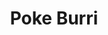 ---
layout: place
title: "Poke Burri"
permalink: /north-carolina/raleigh/poke-burri.html
stateAbbr: NC
stateName: North Carolina
cityName: Raleigh
place_id: ChIJSd5Wi7FZrIkRkX_1q6G0b3Q
photos:
  - name: >-
      places/ChIJSd5Wi7FZrIkRkX_1q6G0b3Q/photos/AeeoHcIuGO_paFGwMDLPmuqm_Xcg9-PgalEhksgne7IIAZ18ds-zgPz4qCnJh1FOI3KjWmhyUz6bFZLVLlR9Lr-s2zceBQIAbpl5OIAooCuUotAzWYbBhaidsGa6o67jDz4z5L6DkDVpRPqToAzURP7EUqSgR-lDvMpd9eCfgDkjVcf-sWBwXe3QBQ-MEzhAKFyigumxO2QXNXURI79tmT9fEyGu0GNnJFQXjqaC9DXtHjaMDqG30G2U0MCWc2dcWsv39_OJJFsFlEa_FHS8vrnA96sue3BzLUYXhksvU6FtFfL2pw
    widthPx: 2208
    heightPx: 1656
    authorAttributions:
      - displayName: Poke Burri
        uri: https://maps.google.com/maps/contrib/110134991351068913573
        photoUri: >-
          https://lh3.googleusercontent.com/a-/ALV-UjVBrxWrPSY9N4DKbfBi3Djs_ofhbdcf97YJU6Jj4XJbF3zILEk=s100-p-k-no-mo
    flagContentUri: >-
      https://www.google.com/local/imagery/report/?cb_client=maps_api_places.places_api&image_key=!1e10!2sAF1QipNnPxDlyvnAeA6DCShvKuco4vca6YstITMC_Sym&hl=en-US
    googleMapsUri: >-
      https://www.google.com/maps/place//data=!3m4!1e2!3m2!1sAF1QipNnPxDlyvnAeA6DCShvKuco4vca6YstITMC_Sym!2e10!4m2!3m1!1s0x89ac59b18b56de49:0x746fb4a1abf57f91
  - name: >-
      places/ChIJSd5Wi7FZrIkRkX_1q6G0b3Q/photos/AeeoHcJruRalcaqvl8sgZ0jgMH6FlmCdE1gAaBEjEuiH5ngdAOjYal2WFd9BV7qygHsCSazKxheL5ygkiVqQJ_nlKAMygHfGcnIfwEDmaj509OB3hD6Don7QD-3mlOoQ0IoTjSRgDj76g5w4t15Ccz_RicstWGLEKoTxjxgnZ97Bg97VIm2Pj364FrgJs5Mfd4Y3VqLi9BB88H3mkoTwUN_ZGyid7iZKG66L8YMqOzfP60CsDEJ1_0Wi8maPJpOnxTlBgL1ZJ6G4qtillieuxRaKO2VJE37UeY0_c7MLWZH9QG3f2g
    widthPx: 1390
    heightPx: 782
    authorAttributions:
      - displayName: Poke Burri
        uri: https://maps.google.com/maps/contrib/110134991351068913573
        photoUri: >-
          https://lh3.googleusercontent.com/a-/ALV-UjVBrxWrPSY9N4DKbfBi3Djs_ofhbdcf97YJU6Jj4XJbF3zILEk=s100-p-k-no-mo
    flagContentUri: >-
      https://www.google.com/local/imagery/report/?cb_client=maps_api_places.places_api&image_key=!1e10!2sAF1QipP0L-4PgG5nz8-9ps-37PMw9SX5NnlccYdHm-7F&hl=en-US
    googleMapsUri: >-
      https://www.google.com/maps/place//data=!3m4!1e2!3m2!1sAF1QipP0L-4PgG5nz8-9ps-37PMw9SX5NnlccYdHm-7F!2e10!4m2!3m1!1s0x89ac59b18b56de49:0x746fb4a1abf57f91
  - name: >-
      places/ChIJSd5Wi7FZrIkRkX_1q6G0b3Q/photos/AeeoHcLTPz7Sia3pWKBfs9_H0Jg2bjf12_puYjiHIFtDWCzrVvjp4ECeehM_FFyZI0CxvU5Hwn_uIg3HOeJhblTMXE7y1aE7oWL0W-FQmTJfLfiTRdyRpxOykfuge-uzRIgCm3dNhq4b8oxYYmZQIkLJmN1dj3rgFcxwA1dr0t2GiCG_LHPxLSsuXrX3lMnSyAqHM_Py-Li8TP9QpM6Z7T796CthCxU92ow0MbwhdCBkpispjhVwjAZo7KCVexPoXX11Uwl59oObdTvjvp7d-7Dfrz-6oab0KvHP0FdHYKAzLvGPyg
    widthPx: 1892
    heightPx: 1281
    authorAttributions:
      - displayName: Poke Burri
        uri: https://maps.google.com/maps/contrib/110134991351068913573
        photoUri: >-
          https://lh3.googleusercontent.com/a-/ALV-UjVBrxWrPSY9N4DKbfBi3Djs_ofhbdcf97YJU6Jj4XJbF3zILEk=s100-p-k-no-mo
    flagContentUri: >-
      https://www.google.com/local/imagery/report/?cb_client=maps_api_places.places_api&image_key=!1e10!2sAF1QipMiIHRaFrb9b9ZgH4EmD6hAM_XYsZy62YKUmZxn&hl=en-US
    googleMapsUri: >-
      https://www.google.com/maps/place//data=!3m4!1e2!3m2!1sAF1QipMiIHRaFrb9b9ZgH4EmD6hAM_XYsZy62YKUmZxn!2e10!4m2!3m1!1s0x89ac59b18b56de49:0x746fb4a1abf57f91
  - name: >-
      places/ChIJSd5Wi7FZrIkRkX_1q6G0b3Q/photos/AeeoHcK9pXYY7Ed-W1VNcZkQVr9-HgFOx8qBJqCODpCEXo0M6OwABDNlZ3jsFySe-PhJhjc1PGWGU5MSlkB9Ggr6pf20WEkuB1UiyzEzYaP3qCjzN-ARBgL-5oVAQVafzMI-mHhy-7GbFQuj5RUuwanSSorEK1van4NDFmZtEtRKm4xrKbwUMbaUH64LVLi9h-DPc-ulIRFGHTeJgeUYiwFA0fxL1D7VA8Wg6quzlahyVbPbnFqtVghCbxiC3qB8OffRKiiIb4ydqFA5KOumcJIiNKmGU_2FwtWzghN_uXnWGJ7_8A
    widthPx: 1776
    heightPx: 1184
    authorAttributions:
      - displayName: Poke Burri
        uri: https://maps.google.com/maps/contrib/110134991351068913573
        photoUri: >-
          https://lh3.googleusercontent.com/a-/ALV-UjVBrxWrPSY9N4DKbfBi3Djs_ofhbdcf97YJU6Jj4XJbF3zILEk=s100-p-k-no-mo
    flagContentUri: >-
      https://www.google.com/local/imagery/report/?cb_client=maps_api_places.places_api&image_key=!1e10!2sAF1QipODHxMlNu4qLcuYpLrzBibPnq6b0U30QHGAsLbc&hl=en-US
    googleMapsUri: >-
      https://www.google.com/maps/place//data=!3m4!1e2!3m2!1sAF1QipODHxMlNu4qLcuYpLrzBibPnq6b0U30QHGAsLbc!2e10!4m2!3m1!1s0x89ac59b18b56de49:0x746fb4a1abf57f91
  - name: >-
      places/ChIJSd5Wi7FZrIkRkX_1q6G0b3Q/photos/AeeoHcIjkcuUNM2EO2s-4AjzycTB60aWfXz2l02MYcDrU3vshTfX-i98YC6D3sutqdLc1hbNQpi5ejVXxWMs-I1U2JAo8lH6i5MVFIL5OeZS6IVtlnIGnjJW4crW2tRz--3jZe2RqXrJZIqDfbu8cOfzrdke1sZ949wZh94te2lUyrFEXutvmQ9pTYedQLSFAJYnY-Pui5pV1u0gX3hYmU3SiXbgQBbYctOh2m63GFimfVxcHeMom6VpAahwx6TJbqiL-yhVIgcNvjcTcg-fR6HDFWUcKdvJdgMAd-VwXDaXVHJYpw
    widthPx: 1776
    heightPx: 1184
    authorAttributions:
      - displayName: Poke Burri
        uri: https://maps.google.com/maps/contrib/110134991351068913573
        photoUri: >-
          https://lh3.googleusercontent.com/a-/ALV-UjVBrxWrPSY9N4DKbfBi3Djs_ofhbdcf97YJU6Jj4XJbF3zILEk=s100-p-k-no-mo
    flagContentUri: >-
      https://www.google.com/local/imagery/report/?cb_client=maps_api_places.places_api&image_key=!1e10!2sAF1QipOXcD6nntr2VhKrV9DZgPnS4eA5N-VQKXcVXKUo&hl=en-US
    googleMapsUri: >-
      https://www.google.com/maps/place//data=!3m4!1e2!3m2!1sAF1QipOXcD6nntr2VhKrV9DZgPnS4eA5N-VQKXcVXKUo!2e10!4m2!3m1!1s0x89ac59b18b56de49:0x746fb4a1abf57f91
  - name: >-
      places/ChIJSd5Wi7FZrIkRkX_1q6G0b3Q/photos/AeeoHcJgYU73hQe0RMEQIqrILG91JkYbHq6a2zw0TJOEWRx3_x3vMF8_hEHUHRrxhyTSNgoTII2LHlbBk2C9Zaiem0tUlasZNp6Pi3taiWCHJMycAOlw3eLoHvmkEuw8wQYE_z6aCXuflYl5YEH3YbR8Se784R3sLt1kJ4VdITFWNPmB4YOVVEHsIUn7lbEeUxA_5E8Upx_wY7rVHTFOS7pWB2DTG4OJa3NRmBxV_wBZPHn2WVFf0Vqh5gEQx3zbf1AnnGygPLX5TaQruOnA8qypL2iK2pVJwGFLOnWFA_GgCG-eWQ
    widthPx: 828
    heightPx: 982
    authorAttributions:
      - displayName: Poke Burri
        uri: https://maps.google.com/maps/contrib/110134991351068913573
        photoUri: >-
          https://lh3.googleusercontent.com/a-/ALV-UjVBrxWrPSY9N4DKbfBi3Djs_ofhbdcf97YJU6Jj4XJbF3zILEk=s100-p-k-no-mo
    flagContentUri: >-
      https://www.google.com/local/imagery/report/?cb_client=maps_api_places.places_api&image_key=!1e10!2sAF1QipM2K97yKSDxE7F_dQYvTRkuI1_C6wT2QleYbj6N&hl=en-US
    googleMapsUri: >-
      https://www.google.com/maps/place//data=!3m4!1e2!3m2!1sAF1QipM2K97yKSDxE7F_dQYvTRkuI1_C6wT2QleYbj6N!2e10!4m2!3m1!1s0x89ac59b18b56de49:0x746fb4a1abf57f91
  - name: >-
      places/ChIJSd5Wi7FZrIkRkX_1q6G0b3Q/photos/AeeoHcLXXJ-5uPDg379fwVKGwMwAZ-sDpQ7zSCSmFyqKh3QfdbzbO_6LEH0uqDPxEJ9pJSXoLyQ-FErtJaEyY1z4JSnVXqLXMv1YCgzJMZ17mvGI7WnSX0IuPFT1bMHA-losp4U3tV4-6FKkaqqEVXkqQ4H09j2W25sOvQx6JzHlg1EVVJkAKJ0_D_4-hSQ03VBHnerCK9zV_mlRzcy2PcJ5eFIi6pv1mydYEWZetAN4m-tXHIK0XhXIwrIt-XEtXHxhctold2pshWieS-JCoZAlGIIb6GUTvukOIPxvvHNr3I1neA
    widthPx: 828
    heightPx: 811
    authorAttributions:
      - displayName: Poke Burri
        uri: https://maps.google.com/maps/contrib/110134991351068913573
        photoUri: >-
          https://lh3.googleusercontent.com/a-/ALV-UjVBrxWrPSY9N4DKbfBi3Djs_ofhbdcf97YJU6Jj4XJbF3zILEk=s100-p-k-no-mo
    flagContentUri: >-
      https://www.google.com/local/imagery/report/?cb_client=maps_api_places.places_api&image_key=!1e10!2sAF1QipOMOPjT_ymnnAPROiBe2SkT_ywNGXugOsleC6R7&hl=en-US
    googleMapsUri: >-
      https://www.google.com/maps/place//data=!3m4!1e2!3m2!1sAF1QipOMOPjT_ymnnAPROiBe2SkT_ywNGXugOsleC6R7!2e10!4m2!3m1!1s0x89ac59b18b56de49:0x746fb4a1abf57f91
  - name: >-
      places/ChIJSd5Wi7FZrIkRkX_1q6G0b3Q/photos/AeeoHcJnQyD8mkm7AzXi_q3kFUI4uqT7_82CbufHqxd2MH0o5TXkYe0uUn_0BEqqV_KPC0FmS5XqUrfAa7wEziRSEn_BY_jj2GXoA28aeKryzALUGu6qZeF8MJuiOd2CyxgewtrzAZHgfKtqkJdUzA7KNL66n6yZOmjFTkKzLgK8z1URwj9pjASTJJGdkiLbOA-gJ272q70hkJ7qWXtTT9KLDMeRstEevLSW2Hrja6bD39I-y5vkDRIqJbw0w89VNMDyn_oTVYBX-nh41DeMvGMbAs87YUlyOYIvvqEZ2H65Es66R44I34-ScvCVdKsd_CnNOD2al8LxVcN7v06HtqTJAFbTztTLL0hK5bFVJH6EPzkNROZX-yYXXWkquq6U25-CCKJlWTZrSbjSa5nJ8q4_BQ7k7l3yFVca8QQa0mx9TkH8Lw
    widthPx: 4080
    heightPx: 3072
    authorAttributions:
      - displayName: Jordan Shealy
        uri: https://maps.google.com/maps/contrib/107528099036118703083
        photoUri: >-
          https://lh3.googleusercontent.com/a-/ALV-UjV220oLJPeaDGmuXgyZzS5hFbSQq8hTBHluTl1dYNeLFdbsJXqrVg=s100-p-k-no-mo
    flagContentUri: >-
      https://www.google.com/local/imagery/report/?cb_client=maps_api_places.places_api&image_key=!1e10!2sCIHM0ogKEICAgIC2862AXg&hl=en-US
    googleMapsUri: >-
      https://www.google.com/maps/place//data=!3m4!1e2!3m2!1sCIHM0ogKEICAgIC2862AXg!2e10!4m2!3m1!1s0x89ac59b18b56de49:0x746fb4a1abf57f91
  - name: >-
      places/ChIJSd5Wi7FZrIkRkX_1q6G0b3Q/photos/AeeoHcIudKFli2lbAN8roNP99kZc8xNLzSlg58_DA4hpy6ev7uWA2hWtrWOsGdqjeeacD1YjCAWMAxPJz7jlWzG8UxUu_-REjGZ1XjgfeQS-ibp5IMzGGHDWafEOCETRf2PeI6TVsy_-uJgZA8we_yee_g5FEs7kl8csl1RnHDzhi8rA2yZaj5gV9LoByySq66AMaAYLgvSeC0jDvjCQkQtvuFL02ZUvfYuB3KpqTIZ1BsUTQn_EUMwtXR4xHCFpW4YZJGc9w38avqx160S3lqPrSERyPX8RtVa_KnYRqf2T7y-6fA
    widthPx: 828
    heightPx: 1024
    authorAttributions:
      - displayName: Poke Burri
        uri: https://maps.google.com/maps/contrib/110134991351068913573
        photoUri: >-
          https://lh3.googleusercontent.com/a-/ALV-UjVBrxWrPSY9N4DKbfBi3Djs_ofhbdcf97YJU6Jj4XJbF3zILEk=s100-p-k-no-mo
    flagContentUri: >-
      https://www.google.com/local/imagery/report/?cb_client=maps_api_places.places_api&image_key=!1e10!2sAF1QipM36Wxlu4wae3dgkjBGTTZ8EGyffu48IL_VeUaR&hl=en-US
    googleMapsUri: >-
      https://www.google.com/maps/place//data=!3m4!1e2!3m2!1sAF1QipM36Wxlu4wae3dgkjBGTTZ8EGyffu48IL_VeUaR!2e10!4m2!3m1!1s0x89ac59b18b56de49:0x746fb4a1abf57f91
  - name: >-
      places/ChIJSd5Wi7FZrIkRkX_1q6G0b3Q/photos/AeeoHcL-yFVISH9YKlKzQp3WQ1qoqaCVVQIAXltdKKyB0AP-P-DWSy99s3uVvuyV5tkgbVo8LRFlFx72dZPPYIykiyOQEywzxeppvi4pAQNpckoVkF67w_AC_RzSj5-BpUqDxdPE3ysNgk4HRrKD2agyfN6MiT0lCeo_knjegBJ0ivl2MLyjXApMST61l04jXi1lSb4uJXdVPwhZVjQJK2wJpHT2YcOU_8bdag6sncgjsYxraSCFJ1JvoRBhUyrPH6DQXkp7bfE8Yzzk0d0AxzhXycNbhnOF-e1rRpwrhi4ss-x9UFBLLCWq2aPOceAsSP56K9oVU-jfgKZAqo7DMFUGpnRDI7TkiBvZfl3xMPctFfUHxEnLEpkeYw4LvN2HTo6euk-0FzjccmLzWLne7a-rgt0O98LZ3P5PFIjubxWH-5w3horo
    widthPx: 994
    heightPx: 759
    authorAttributions:
      - displayName: J Hawkins
        uri: https://maps.google.com/maps/contrib/116973642902099377395
        photoUri: >-
          https://lh3.googleusercontent.com/a/ACg8ocLYin5P5JvQyThYRDTt-7jGkWWcAM2BcOWrOWYRF7pKHOt0Qw=s100-p-k-no-mo
    flagContentUri: >-
      https://www.google.com/local/imagery/report/?cb_client=maps_api_places.places_api&image_key=!1e10!2sCIHM0ogKEICAgICtqoyZ3wE&hl=en-US
    googleMapsUri: >-
      https://www.google.com/maps/place//data=!3m4!1e2!3m2!1sCIHM0ogKEICAgICtqoyZ3wE!2e10!4m2!3m1!1s0x89ac59b18b56de49:0x746fb4a1abf57f91
address: 6613 Falls of Neuse Rd, Raleigh, NC 27615, USA
street: 6613 Falls of Neuse Rd
city: Raleigh
state: NC
zip: '27615'
country: USA
neighborhood: North Raleigh
latitude: '35.873155'
longitude: '-78.623893'
accessibility_options:
  wheelchairAccessibleParking: true
  wheelchairAccessibleEntrance: true
  wheelchairAccessibleRestroom: true
  wheelchairAccessibleSeating: true
business_status: OPERATIONAL
name: Poke Burri
google_maps_links:
  directionsUri: >-
    https://www.google.com/maps/dir//''/data=!4m7!4m6!1m1!4e2!1m2!1m1!1s0x89ac59b18b56de49:0x746fb4a1abf57f91!3e0
  placeUri: https://maps.google.com/?cid=8390123237282250641
  writeAReviewUri: >-
    https://www.google.com/maps/place//data=!4m3!3m2!1s0x89ac59b18b56de49:0x746fb4a1abf57f91!12e1
  reviewsUri: >-
    https://www.google.com/maps/place//data=!4m4!3m3!1s0x89ac59b18b56de49:0x746fb4a1abf57f91!9m1!1b1
  photosUri: >-
    https://www.google.com/maps/place//data=!4m3!3m2!1s0x89ac59b18b56de49:0x746fb4a1abf57f91!10e5
primary_type: Sushi Restaurant
opening_hours:
  regular: null
  current: null
secondary_opening_hours:
  regular:
    weekdayDescriptions: null
    type: null
  current:
    weekdayDescriptions: null
    type: null
phone: (919) 615-4016
price_level: PRICE_LEVEL_MODERATE
price_range: $10 &ndash; $20
rating: '4.8'
rating_count: 680
website: http://pokeburriraleigh.com/
description: >-
  Simple counter-serve spot preparing poke bowls, sushi burritos & other Asian
  fusion eats.
reviews:
  - name: >-
      places/ChIJSd5Wi7FZrIkRkX_1q6G0b3Q/reviews/ChZDSUhNMG9nS0VJQ0FnSUR2azQya0p3EAE
    relativePublishTimeDescription: 3 months ago
    rating: 5
    text:
      text: >-
        Must go place! The food is AMAZING, and the owner is awesome. My husband
        and I both did the build your own bowls, and the food was fresh, great
        quality, and provided huge portions. I had to save half for later. The
        atmosphere is calming, and the building is very clean. Highly recommend
        this place!! **Don't mind the photo of the food provided, I was so
        excited to try it I forgot to take a photo before digging in!**
      languageCode: en
    originalText:
      text: >-
        Must go place! The food is AMAZING, and the owner is awesome. My husband
        and I both did the build your own bowls, and the food was fresh, great
        quality, and provided huge portions. I had to save half for later. The
        atmosphere is calming, and the building is very clean. Highly recommend
        this place!! **Don't mind the photo of the food provided, I was so
        excited to try it I forgot to take a photo before digging in!**
      languageCode: en
    authorAttribution:
      displayName: Miranda Allen
      uri: https://www.google.com/maps/contrib/113354023636965421242/reviews
      photoUri: >-
        https://lh3.googleusercontent.com/a/ACg8ocJT9iB7ctfGxSDkyJFjjftwW-HngqrVJIMt50uNIeZ46hho_g=s128-c0x00000000-cc-rp-mo-ba3
    publishTime: '2024-12-23T19:19:26.230637Z'
    flagContentUri: >-
      https://www.google.com/local/review/rap/report?postId=ChZDSUhNMG9nS0VJQ0FnSUR2azQya0p3EAE&d=17924085&t=1
    googleMapsUri: >-
      https://www.google.com/maps/reviews/data=!4m6!14m5!1m4!2m3!1sChZDSUhNMG9nS0VJQ0FnSUR2azQya0p3EAE!2m1!1s0x89ac59b18b56de49:0x746fb4a1abf57f91
  - name: >-
      places/ChIJSd5Wi7FZrIkRkX_1q6G0b3Q/reviews/ChdDSUhNMG9nS0VJQ0FnSUNmdjdpaGdRRRAB
    relativePublishTimeDescription: 3 months ago
    rating: 4
    text:
      text: >-
        I love this place! And the food is amazing, my boyfriend and I go all
        the time. I just wish they could double check the order or the
        ingredients on the bowls. It’s has been the 3rd time in a row that they
        forget to include de crab salad even tho they charge for it. As you can
        see in the photo the crab salad is not included in the bowl:( everything
        else is great.
      languageCode: en
    originalText:
      text: >-
        I love this place! And the food is amazing, my boyfriend and I go all
        the time. I just wish they could double check the order or the
        ingredients on the bowls. It’s has been the 3rd time in a row that they
        forget to include de crab salad even tho they charge for it. As you can
        see in the photo the crab salad is not included in the bowl:( everything
        else is great.
      languageCode: en
    authorAttribution:
      displayName: Sophiia Morales
      uri: https://www.google.com/maps/contrib/100174515777347546997/reviews
      photoUri: >-
        https://lh3.googleusercontent.com/a-/ALV-UjVYmP1kHpKTeahDItI-xoXHN1n7mZb2fQQ88QvLXDGH88I-fMYeUg=s128-c0x00000000-cc-rp-mo
    publishTime: '2025-01-03T03:03:17.628618Z'
    flagContentUri: >-
      https://www.google.com/local/review/rap/report?postId=ChdDSUhNMG9nS0VJQ0FnSUNmdjdpaGdRRRAB&d=17924085&t=1
    googleMapsUri: >-
      https://www.google.com/maps/reviews/data=!4m6!14m5!1m4!2m3!1sChdDSUhNMG9nS0VJQ0FnSUNmdjdpaGdRRRAB!2m1!1s0x89ac59b18b56de49:0x746fb4a1abf57f91
  - name: >-
      places/ChIJSd5Wi7FZrIkRkX_1q6G0b3Q/reviews/ChdDSUhNMG9nS0VJQ0FnSUM3bVplRmhnRRAB
    relativePublishTimeDescription: 7 months ago
    rating: 5
    text:
      text: >-
        One of our new favorite places at this new(er) , casual Poke spot. Some
        great creations to order off the menu or make your own bowl. My kids
        loved the sushi burritos and I really liked the bowl. They have some
        beer and wine options too. Very accommodating and do what they can to
        make you happy. Been there twice already and will go back!
      languageCode: en
    originalText:
      text: >-
        One of our new favorite places at this new(er) , casual Poke spot. Some
        great creations to order off the menu or make your own bowl. My kids
        loved the sushi burritos and I really liked the bowl. They have some
        beer and wine options too. Very accommodating and do what they can to
        make you happy. Been there twice already and will go back!
      languageCode: en
    authorAttribution:
      displayName: John “JV”
      uri: https://www.google.com/maps/contrib/112322188789252491601/reviews
      photoUri: >-
        https://lh3.googleusercontent.com/a-/ALV-UjVWgfkNgbeecZLAkLn6DqPFMNMfvnpxAyTKlnbOm44JPtlyPMKQaQ=s128-c0x00000000-cc-rp-mo-ba5
    publishTime: '2024-08-17T01:30:56.931147Z'
    flagContentUri: >-
      https://www.google.com/local/review/rap/report?postId=ChdDSUhNMG9nS0VJQ0FnSUM3bVplRmhnRRAB&d=17924085&t=1
    googleMapsUri: >-
      https://www.google.com/maps/reviews/data=!4m6!14m5!1m4!2m3!1sChdDSUhNMG9nS0VJQ0FnSUM3bVplRmhnRRAB!2m1!1s0x89ac59b18b56de49:0x746fb4a1abf57f91
  - name: >-
      places/ChIJSd5Wi7FZrIkRkX_1q6G0b3Q/reviews/ChZDSUhNMG9nS0VJQ0FnSUN0cW95WmJ3EAE
    relativePublishTimeDescription: a year ago
    rating: 5
    text:
      text: >-
        The best poke bowls in town!! The Fried Pork Dumplings are delicious,
        with the greatest dipping sauce. Our favorites are the salmon & tuna
        bowl and tangy crab & shrimp bowl - so full of flavors! The staff are
        super friendly; Chef/owner, Agus, always welcome & drop by to say ‘hi’.
        Always a great pleasure to dine at this restaurant!
      languageCode: en
    originalText:
      text: >-
        The best poke bowls in town!! The Fried Pork Dumplings are delicious,
        with the greatest dipping sauce. Our favorites are the salmon & tuna
        bowl and tangy crab & shrimp bowl - so full of flavors! The staff are
        super friendly; Chef/owner, Agus, always welcome & drop by to say ‘hi’.
        Always a great pleasure to dine at this restaurant!
      languageCode: en
    authorAttribution:
      displayName: J Hawkins
      uri: https://www.google.com/maps/contrib/116973642902099377395/reviews
      photoUri: >-
        https://lh3.googleusercontent.com/a/ACg8ocLYin5P5JvQyThYRDTt-7jGkWWcAM2BcOWrOWYRF7pKHOt0Qw=s128-c0x00000000-cc-rp-mo
    publishTime: '2024-01-30T01:13:28.108209Z'
    flagContentUri: >-
      https://www.google.com/local/review/rap/report?postId=ChZDSUhNMG9nS0VJQ0FnSUN0cW95WmJ3EAE&d=17924085&t=1
    googleMapsUri: >-
      https://www.google.com/maps/reviews/data=!4m6!14m5!1m4!2m3!1sChZDSUhNMG9nS0VJQ0FnSUN0cW95WmJ3EAE!2m1!1s0x89ac59b18b56de49:0x746fb4a1abf57f91
  - name: >-
      places/ChIJSd5Wi7FZrIkRkX_1q6G0b3Q/reviews/ChdDSUhNMG9nS0VJQ0FnSURQNmNYd3FRRRAB
    relativePublishTimeDescription: 4 months ago
    rating: 5
    text:
      text: >-
        This is a great place! The food quality and quantity for the price is
        perfect. I love their poke bowls! There are so many options to make it
        just the way you want, even to be able to change and add things into the
        set menu choices. I recommend anyone who likes this type of food to give
        them a try. Definitely a new favorite lunch spot for me!
      languageCode: en
    originalText:
      text: >-
        This is a great place! The food quality and quantity for the price is
        perfect. I love their poke bowls! There are so many options to make it
        just the way you want, even to be able to change and add things into the
        set menu choices. I recommend anyone who likes this type of food to give
        them a try. Definitely a new favorite lunch spot for me!
      languageCode: en
    authorAttribution:
      displayName: katherine parfitt
      uri: https://www.google.com/maps/contrib/100266458968664565145/reviews
      photoUri: >-
        https://lh3.googleusercontent.com/a/ACg8ocL32V8tjVPMwzqd-xLQS98i8JMAD1DCEXqeOKyHHeT3IKPBLg=s128-c0x00000000-cc-rp-mo-ba2
    publishTime: '2024-12-03T18:00:57.450448Z'
    flagContentUri: >-
      https://www.google.com/local/review/rap/report?postId=ChdDSUhNMG9nS0VJQ0FnSURQNmNYd3FRRRAB&d=17924085&t=1
    googleMapsUri: >-
      https://www.google.com/maps/reviews/data=!4m6!14m5!1m4!2m3!1sChdDSUhNMG9nS0VJQ0FnSURQNmNYd3FRRRAB!2m1!1s0x89ac59b18b56de49:0x746fb4a1abf57f91
parking_options:
  freeParkingLot: true
  freeStreetParking: true
  valetParking: false
payment_options:
  acceptsCreditCards: true
  acceptsDebitCards: true
  acceptsCashOnly: false
  acceptsNfc: true
allow_dogs: null
curbside_pickup: null
delivery: true
dine_in: true
good_for_children: true
good_for_groups: true
good_for_sports: false
live_music: false
menu_for_children: true
outdoor_seating: false
reservable: false
restroom: true
serves_beer: true
serves_breakfast: false
serves_brunch: true
serves_cocktails: false
serves_coffee: null
serves_dinner: true
serves_dessert: true
serves_lunch: true
serves_vegetarian_food: true
serves_wine: true
takeout: true

---